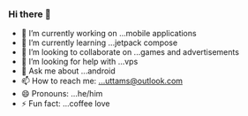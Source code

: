 ### Hi there 👋



- 🔭 I’m currently working on ...mobile applications
- 🌱 I’m currently learning ...jetpack compose
- 👯 I’m looking to collaborate on ...games and advertisements 
- 🤔 I’m looking for help with ...vps
- 💬 Ask me about ...android
- 📫 How to reach me: ...uttams@outlook.com
- 😄 Pronouns: ...he/him
- ⚡ Fun fact: ...coffee love 
